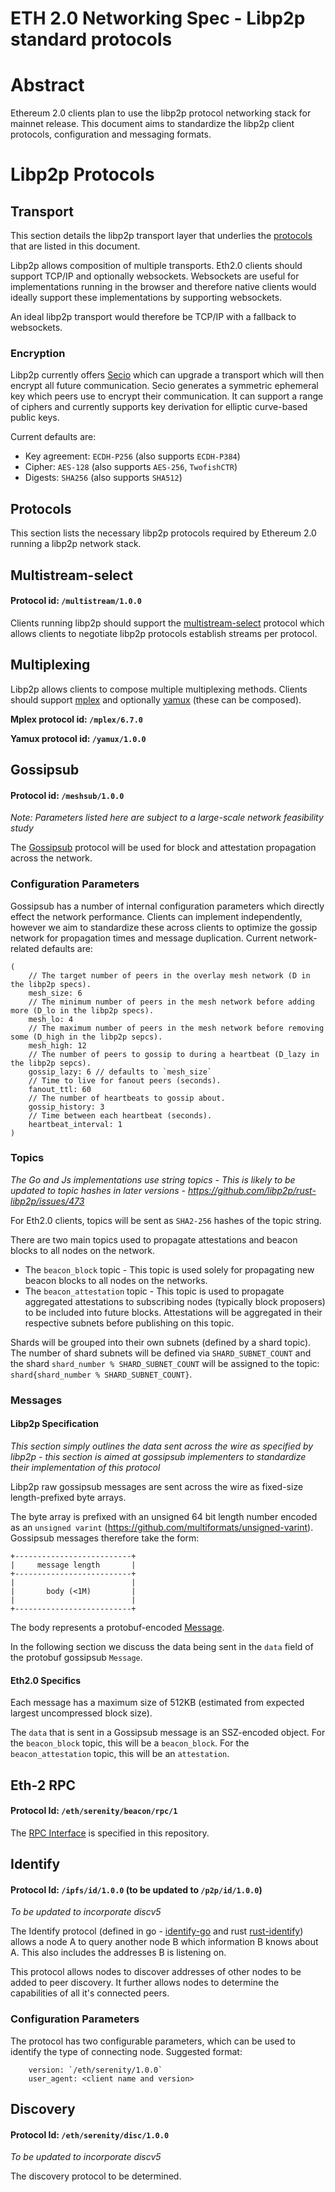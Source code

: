 ETH 2.0 Networking Spec - Libp2p standard protocols
===

# Abstract

Ethereum 2.0 clients plan to use the libp2p protocol networking stack for
mainnet release. This document aims to standardize the libp2p client protocols,
configuration and messaging formats.

# Libp2p Protocols

## Transport

This section details the libp2p transport layer that underlies the
[protocols](#protocols) that are listed in this document.

Libp2p allows composition of multiple transports. Eth2.0 clients should support
TCP/IP and optionally websockets. Websockets are useful for implementations
running in the browser and therefore native clients would ideally support these implementations 
by supporting websockets.

An ideal libp2p transport would therefore be TCP/IP with a fallback to
websockets.

### Encryption

Libp2p currently offers [Secio](https://github.com/libp2p/specs/pull/106) which
can upgrade a transport which will then encrypt all future communication. Secio
generates a symmetric ephemeral key which peers use to encrypt their
communication. It can support a range of ciphers and currently supports key
derivation for elliptic curve-based public keys.

Current defaults are:
- Key agreement: `ECDH-P256` (also supports `ECDH-P384`)
- Cipher: `AES-128` (also supports `AES-256`, `TwofishCTR`)
- Digests: `SHA256` (also supports `SHA512`)


## Protocols

This section lists the necessary libp2p protocols required by Ethereum 2.0
running a libp2p network stack.

## Multistream-select

#### Protocol id: `/multistream/1.0.0`

Clients running libp2p should support the [multistream-select](https://github.com/multiformats/multistream-select/)
protocol which allows clients to negotiate libp2p protocols establish streams
per protocol.

## Multiplexing

Libp2p allows clients to compose multiple multiplexing methods. Clients should
support [mplex](https://github.com/libp2p/specs/tree/master/mplex) and
optionally [yamux](https://github.com/hashicorp/yamux/blob/master/spec.md)
(these can be composed).

**Mplex protocol id: `/mplex/6.7.0`**

**Yamux protocol id: `/yamux/1.0.0`**

## Gossipsub

#### Protocol id: `/meshsub/1.0.0`

*Note: Parameters listed here are subject to a large-scale network feasibility
study*

The [Gossipsub](https://github.com/libp2p/specs/tree/master/pubsub/gossipsub)
protocol will be used for block and attestation propagation across the
network.

### Configuration Parameters

Gossipsub has a number of internal configuration parameters which directly
effect the network performance.  Clients can implement independently, however
we aim to standardize these across clients to optimize the gossip network for
propagation times and message duplication. Current network-related defaults are:

```
(
	// The target number of peers in the overlay mesh network (D in the libp2p specs).
	mesh_size: 6
	// The minimum number of peers in the mesh network before adding more (D_lo in the libp2p specs).
	mesh_lo: 4
	// The maximum number of peers in the mesh network before removing some (D_high in the libp2p sepcs).
	mesh_high: 12
	// The number of peers to gossip to during a heartbeat (D_lazy in the libp2p sepcs).
	gossip_lazy: 6 // defaults to `mesh_size`
	// Time to live for fanout peers (seconds).
	fanout_ttl: 60
	// The number of heartbeats to gossip about.
	gossip_history: 3
	// Time between each heartbeat (seconds).
	heartbeat_interval: 1
)
```

### Topics

*The Go and Js implementations use string topics - This is likely to be
updated to topic hashes in later versions - https://github.com/libp2p/rust-libp2p/issues/473*

For Eth2.0 clients, topics will be sent as `SHA2-256` hashes of the topic string.

There are two main topics used to propagate attestations and beacon blocks to
all nodes on the network.

- The `beacon_block` topic - This topic is used solely for propagating new
	beacon blocks to all nodes on the networks.
- The `beacon_attestation` topic - This topic is used to propagate
	aggregated attestations to subscribing nodes (typically block proposers) to
	be included into future blocks. Attestations will be aggregated in their
	respective subnets before publishing on this topic.

Shards will be grouped into their own subnets (defined by a shard topic). The
number of shard subnets will be defined via `SHARD_SUBNET_COUNT` and the shard
`shard_number % SHARD_SUBNET_COUNT` will be assigned to the topic:
`shard{shard_number % SHARD_SUBNET_COUNT}`.

### Messages

#### Libp2p Specification

*This section simply outlines the data sent across the wire as specified by
libp2p - this section is aimed at gossipsub implementers to standardize their implementation of this protocol*

Libp2p raw gossipsub messages are sent across the wire as fixed-size length-prefixed byte arrays.

The byte array is prefixed with an unsigned 64 bit length number encoded as an
`unsigned varint` (https://github.com/multiformats/unsigned-varint). Gossipsub messages therefore take the form:
```
+--------------------------+
|     message length       |
+--------------------------+
|                          |
|       body (<1M)         |
|                          |
+--------------------------+
```

The body represents a protobuf-encoded [Message](https://github.com/libp2p/go-libp2p-pubsub/blob/master/pb/rpc.proto#L17-L24). 

In the following section we discuss the data being sent in the `data` field of
the protobuf gossipsub `Message`.

#### Eth2.0 Specifics

Each message has a maximum size of 512KB (estimated from expected largest uncompressed
block size).

The `data` that is sent in a Gossipsub message is an SSZ-encoded object. For the `beacon_block` topic,
this will be a `beacon_block`. For the `beacon_attestation` topic, this will be
an `attestation`.

## Eth-2 RPC

#### Protocol Id: `/eth/serenity/beacon/rpc/1`

The [RPC Interface](./rpc-interface.md) is specified in this repository.

## Identify

#### Protocol Id: `/ipfs/id/1.0.0` (to be updated to `/p2p/id/1.0.0`)

*To be updated to incorporate discv5*


The Identify protocol (defined in go - [identify-go](https://github.com/ipfs/go-ipfs/blob/master/core/commands/id.go) and rust [rust-identify](https://github.com/libp2p/rust-libp2p/blob/master/protocols/identify/src/lib.rs))
allows a node A to query another node B which information B knows about A. This also includes the addresses B is listening on.

This protocol allows nodes to discover addresses of other nodes to be added to
peer discovery. It further allows nodes to determine the capabilities of all it's connected
peers.

### Configuration Parameters

The protocol has two configurable parameters, which can be used to identify the
type of connecting node. Suggested format:
```
	version: `/eth/serenity/1.0.0`
	user_agent: <client name and version>
```

## Discovery

#### Protocol Id: `/eth/serenity/disc/1.0.0`

*To be updated to incorporate discv5*

The discovery protocol to be determined.
